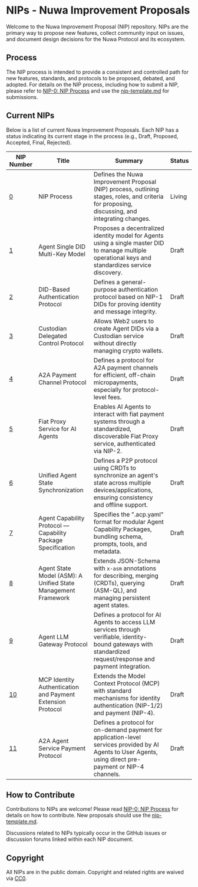 # NIPs - Nuwa Improvement Proposals

Welcome to the Nuwa Improvement Proposal (NIP) repository. NIPs are the primary way to propose new features, collect community input on issues, and document design decisions for the Nuwa Protocol and its ecosystem.

## Process

The NIP process is intended to provide a consistent and controlled path for new features, standards, and protocols to be proposed, debated, and adopted. For details on the NIP process, including how to submit a NIP, please refer to [NIP-0: NIP Process](./NIPs/nip-0.md) and use the [nip-template.md](./nip-template.md) for submissions.

## Current NIPs

Below is a list of current Nuwa Improvement Proposals. Each NIP has a status indicating its current stage in the process (e.g., Draft, Proposed, Accepted, Final, Rejected).

| NIP Number | Title                                                      | Summary                                                                                                                                                              | Status |
|------------|------------------------------------------------------------|----------------------------------------------------------------------------------------------------------------------------------------------------------------------|--------|
| [0](./NIPs/nip-0.md)  | NIP Process                                                | Defines the Nuwa Improvement Proposal (NIP) process, outlining stages, roles, and criteria for proposing, discussing, and integrating changes.                 | Living |
| [1](./NIPs/nip-1.md)  | Agent Single DID Multi-Key Model                           | Proposes a decentralized identity model for Agents using a single master DID to manage multiple operational keys and standardizes service discovery.             | Draft  |
| [2](./NIPs/nip-2.md)  | DID-Based Authentication Protocol                          | Defines a general-purpose authentication protocol based on NIP-1 DIDs for proving identity and message integrity.                                                | Draft  |
| [3](./NIPs/nip-3.md)  | Custodian Delegated Control Protocol                       | Allows Web2 users to create Agent DIDs via a Custodian service without directly managing crypto wallets.                                                             | Draft  |
| [4](./NIPs/nip-4.md)  | A2A Payment Channel Protocol                               | Defines a protocol for A2A payment channels for efficient, off-chain micropayments, especially for protocol-level fees.                                          | Draft  |
| [5](./NIPs/nip-5.md)  | Fiat Proxy Service for AI Agents                           | Enables AI Agents to interact with fiat payment systems through a standardized, discoverable Fiat Proxy service, authenticated via NIP-2.                        | Draft  |
| [6](./NIPs/nip-6.md)  | Unified Agent State Synchronization                        | Defines a P2P protocol using CRDTs to synchronize an agent's state across multiple devices/applications, ensuring consistency and offline support.                 | Draft  |
| [7](./NIPs/nip-7.md)  | Agent Capability Protocol — Capability Package Specification | Specifies the ".acp.yaml" format for modular Agent Capability Packages, bundling schema, prompts, tools, and metadata.                                          | Draft  |
| [8](./NIPs/nip-8.md)  | Agent State Model (ASM): A Unified State Management Framework | Extends JSON-Schema with `x-asm` annotations for describing, merging (CRDTs), querying (ASM-QL), and managing persistent agent states.                        | Draft  |
| [9](./NIPs/nip-9.md)  | Agent LLM Gateway Protocol                                 | Defines a protocol for AI Agents to access LLM services through verifiable, identity-bound gateways with standardized request/response and payment integration. | Draft  |
| [10](./NIPs/nip-10.md) | MCP Identity Authentication and Payment Extension Protocol   | Extends the Model Context Protocol (MCP) with standard mechanisms for identity authentication (NIP-1/2) and payment (NIP-4).                                  | Draft  |
| [11](./NIPs/nip-11.md) | A2A Agent Service Payment Protocol                         | Defines a protocol for on-demand payment for application-level services provided by AI Agents to User Agents, using direct pre-payment or NIP-4 channels.      | Draft  |

## How to Contribute

Contributions to NIPs are welcome! Please read [NIP-0: NIP Process](./NIPs/nip-0.md) for details on how to contribute. New proposals should use the [nip-template.md](./nip-template.md).

Discussions related to NIPs typically occur in the GitHub issues or discussion forums linked within each NIP document.

## Copyright

All NIPs are in the public domain. Copyright and related rights are waived via [CC0](https://creativecommons.org/publicdomain/zero/1.0/).
